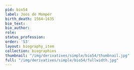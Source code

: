 ```yaml
---
pid: bio54
label: Joos de Momper
birth_death: 1564–1635
bio_text:
bio_author:
role:
status_profession:
order: '53'
layout: biography_item
collection: biographies
thumbnail: "/img/derivatives/simple/bio54/thumbnail.jpg"
full: "/img/derivatives/simple/bio54/fullwidth.jpg"
---
```

